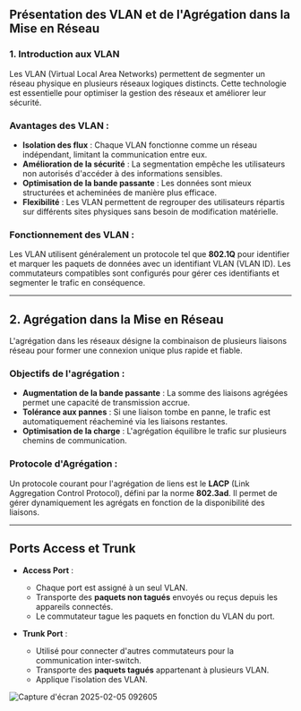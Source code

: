 ## Présentation des VLAN et de l'Agrégation dans la Mise en Réseau  

### 1. Introduction aux VLAN  
Les VLAN (Virtual Local Area Networks) permettent de segmenter un réseau physique en plusieurs réseaux logiques distincts. Cette technologie est essentielle pour optimiser la gestion des réseaux et améliorer leur sécurité.  

### Avantages des VLAN :  
- **Isolation des flux** : Chaque VLAN fonctionne comme un réseau indépendant, limitant la communication entre eux.  
- **Amélioration de la sécurité** : La segmentation empêche les utilisateurs non autorisés d'accéder à des informations sensibles.  
- **Optimisation de la bande passante** : Les données sont mieux structurées et acheminées de manière plus efficace.  
- **Flexibilité** : Les VLAN permettent de regrouper des utilisateurs répartis sur différents sites physiques sans besoin de modification matérielle.  

### Fonctionnement des VLAN :  
Les VLAN utilisent généralement un protocole tel que **802.1Q** pour identifier et marquer les paquets de données avec un identifiant VLAN (VLAN ID). Les commutateurs compatibles sont configurés pour gérer ces identifiants et segmenter le trafic en conséquence.  

---

## 2. Agrégation dans la Mise en Réseau  
L'agrégation dans les réseaux désigne la combinaison de plusieurs liaisons réseau pour former une connexion unique plus rapide et fiable.  

### Objectifs de l'agrégation :  
- **Augmentation de la bande passante** : La somme des liaisons agrégées permet une capacité de transmission accrue.  
- **Tolérance aux pannes** : Si une liaison tombe en panne, le trafic est automatiquement réacheminé via les liaisons restantes.  
- **Optimisation de la charge** : L'agrégation équilibre le trafic sur plusieurs chemins de communication.  

### Protocole d'Agrégation :  
Un protocole courant pour l'agrégation de liens est le **LACP** (Link Aggregation Control Protocol), défini par la norme **802.3ad**. Il permet de gérer dynamiquement les agrégats en fonction de la disponibilité des liaisons.  

---

## Ports Access et Trunk  
- **Access Port** :  
  - Chaque port est assigné à un seul VLAN.  
  - Transporte des **paquets non tagués** envoyés ou reçus depuis les appareils connectés.  
  - Le commutateur tague les paquets en fonction du VLAN du port.  

- **Trunk Port** :  
  - Utilisé pour connecter d'autres commutateurs pour la communication inter-switch.  
  - Transporte des **paquets tagués** appartenant à plusieurs VLAN.  
  - Applique l'isolation des VLAN.
    
![Capture d'écran 2025-02-05 092605](https://github.com/user-attachments/assets/d1bf96e4-df24-47c5-a7b1-2518eb8f5a73)

